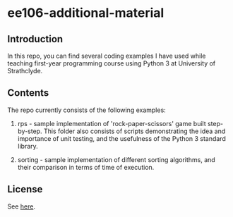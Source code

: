 ee106-additional-material
===

## Introduction
In this repo, you can find several coding examples I have used while teaching first-year programming course using Python 3 at University of Strathclyde.

## Contents
The repo currently consists of the following examples:

1.  rps - sample implementation of 'rock-paper-scissors' game built step-by-step. This
    folder also consists of scripts demonstrating the idea and importance of unit testing,
    and the usefulness of the Python 3 standard library.

2.  sorting - sample implementation of different sorting algorithms, and their comparison
    in terms of time of execution.
    

## License
See [here](LICENSE).
